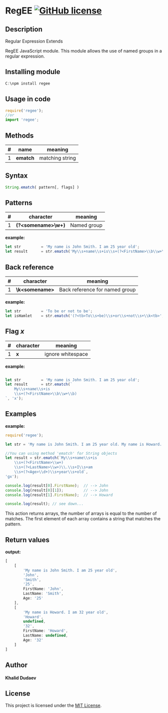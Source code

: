 
# RegEE [![GitHub license](https://img.shields.io/badge/license-MIT-blue.svg)](https://github.com/facebook/react/blob/master/LICENSE)

## Description
Regular Expression Extends

RegEE JavaScript module. This module allows the use of named groups in a regular expression.

## Installing module

```javascript
C:\npm install regee
```

## Usage in code

```javascript
require('regee');
//or
import 'regee';
```

## Methods
|#| name | meaning |
|--|--|--|
|1| **ematch** | matching string |


## Syntax
```javascript
String.ematch( pattern[, flags] )
```

## Patterns

|#| character | meaning |
|--|--|--|
|1|**(?\<somename\>\w+)**|Named group|

**example:**
```javascript
let str         = 'My name is John Smith. I am 25 year old';
let result      = str.ematch('My\\s+name\\s+is\\s+(?<FirstName>\\b\\w+\\b)');
```

## Back reference
|#| character | meaning |
|--|--|--|
|1|**\k\<somename\>**|Back reference for named group|

**example:**
```javascript
let str         = 'To be or not to be';
let isHamlet    = str.ematch('(?<tb>To\\s+be)\\s+or\\s+not\\s+\\k<tb>', 'i');
```

## Flag ***x***
|#| character | meaning |
|--|--|--|
|1|**x**| ignore whitespace |

**example:**
```javascript

let str         = 'My name is John Smith. I am 25 year old';
let result      = str.ematch(`
    My\\s+name\\s+is
    \\s+(?<FirstName>\\b\\w+\\b)
`, 'x');
```

## Examples

**example:**
``` javascript
require('regee');

let str = 'My name is John Smith. I am 25 year old. My name is Howard. I am 32 year old.';

//You can using method 'ematch' for String objects
let result = str.ematch(`My\\s+name\\s+is
	\\s+(?<FirstName>\\w+)
	\\s+(?<LastName>\\w+)\\.\\s+I\\s+am
	\\s+(?<Age>\\d+)\\s+year\\s+old`,
'gx');

console.log(result[0].FirstName);  // --> John
console.log(result[0][1]);         // --> John
console.log(result[1].FirstName);  // --> Howard

console.log(result); // see down...
```

This action returns arrays, the number of arrays is equal to the number of matches. The first element of each array contains a string that matches the pattern. 


## Return values
**output:**
``` javascript
[
    [
        'My name is John Smith. I am 25 year old',
        'John',
        'Smith',
        '25',
        FirstName: 'John',
        LastName: 'Smith',
        Age: '25'
    ],
    [
        'My name is Howard. I am 32 year old',
        'Howard',
        undefined,
        '32',
        FirstName: 'Howard',
        LastName: undefined,
        Age: '32'
    ]
]
```



## Author
#### Khalid Dudaev

## License 
This project is licensed under the [MIT License](https://opensource.org/licenses/MIT).

